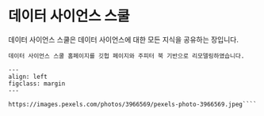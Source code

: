 데이터 사이언스 스쿨
==============================================================================

데이터 사이언스 스쿨은 데이터 사이언스에 대한 모든 지식을 공유하는 장입니다.

```{admonition} 알림
데이터 사이언스 스쿨 홈페이지를 깃헙 페이지와 주피터 북 기반으로 리모델링하였습니다.
```

```{figure} https://images.pexels.com/photos/3966569/pexels-photo-3966569.jpeg
---
align: left
figclass: margin 
---
```
```{admonition} 2020-09-30
https://images.pexels.com/photos/3966569/pexels-photo-3966569.jpeg````